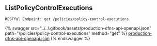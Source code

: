 
## ListPolicyControlExecutions
`RESTful Endpoint: get /policies/policy-control-executions`





{% swagger src="../../.gitbook/assets/production-dfns-api-openapi.json" path="/policies/policy-control-executions" method="get" %}
[production-dfns-api-openapi.json](../../.gitbook/assets/production-dfns-api-openapi.json)
{% endswagger %}
